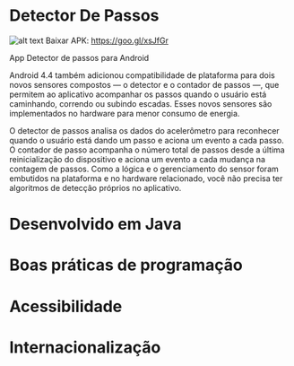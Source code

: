 # Detector De Passos

![alt text](https://lucasfogacadev.000webhostapp.com/wp-content/uploads/2018/04/ppppp.png)
Baixar APK: https://goo.gl/xsJfGr

App Detector de passos para Android

Android 4.4 também adicionou compatibilidade de plataforma para dois novos sensores compostos — o detector e o contador de passos —, que permitem ao aplicativo acompanhar os passos quando o usuário está caminhando, correndo ou subindo escadas. Esses novos sensores são implementados no hardware para menor consumo de energia.

O detector de passos analisa os dados do acelerômetro para reconhecer quando o usuário está dando um passo e aciona um evento a cada passo. O contador de passo acompanha o número total de passos desde a última reinicialização do dispositivo e aciona um evento a cada mudança na contagem de passos. Como a lógica e o gerenciamento do sensor foram embutidos na plataforma e no hardware relacionado, você não precisa ter algoritmos de detecção próprios no aplicativo.


# Desenvolvido em Java
# Boas práticas de programação
# Acessibilidade
# Internacionalização


